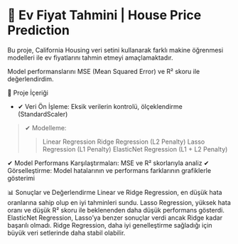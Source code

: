 # 🏡 Ev Fiyat Tahmini | House Price Prediction

Bu proje, California Housing veri setini kullanarak farklı makine öğrenmesi modelleri ile ev fiyatlarını tahmin etmeyi amaçlamaktadır. 

Model performanslarını MSE (Mean Squared Error) ve R² skoru ile değerlendirdim.

📌 Proje İçeriği
* ✔ Veri Ön İşleme: Eksik verilerin kontrolü, ölçeklendirme (StandardScaler)
> ✔ Modelleme:
>>Linear Regression
>>Ridge Regression (L2 Penalty)
>>Lasso Regression (L1 Penalty)
>>ElasticNet Regression (L1 + L2 Penalty)

✔ Model Performans Karşılaştırmaları: MSE ve R² skorlarıyla analiz
✔ Görselleştirme: Model hatalarının ve performans farklarının grafiklerle gösterimi

📊 Sonuçlar ve Değerlendirme
Linear ve Ridge Regression, en düşük hata oranlarına sahip olup en iyi tahminleri sundu.
Lasso Regression, yüksek hata oranı ve düşük R² skoru ile beklenenden daha düşük performans gösterdi.
ElasticNet Regression, Lasso’ya benzer sonuçlar verdi ancak Ridge kadar başarılı olmadı.
Ridge Regression, daha iyi genelleştirme sağladığı için büyük veri setlerinde daha stabil olabilir.
